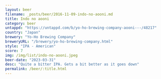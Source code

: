 ```yaml
---
layout: beer
filename: _posts/beer/2016-11-09-indo-no-aooni.md
title: Indo no aooni
category: beer
untappd: "https://untappd.com/b/yo-ho-brewing-company-aooni---/48217"
country: "Japan"
brewery: "Yo-Ho Brewing Company"
breweryURL: "/brewery/yo-ho-brewing-company.html"
style: "IPA - American"
score: 7
img: /img/list/indo-no-aooni.jpeg
beer-date: "2023-03-31"
desc: "Quite a bitter IPA. Gets a bit better as it goes down"
permalink: /beer/:title.html
---
```

